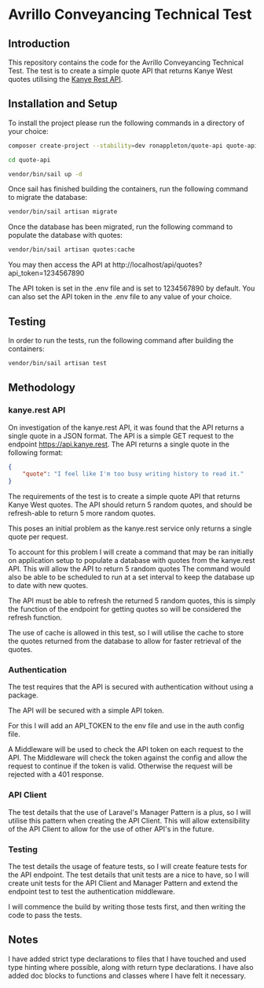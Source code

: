 # Avrillo Conveyancing Technical Test

## Introduction

This repository contains the code for the Avrillo Conveyancing Technical Test.
The test is to create a simple quote API that returns Kanye West quotes utilising the [Kanye Rest API](https://kanye.rest/).

## Installation and Setup

To install the project please run the following commands in a directory of your choice:

```bash
composer create-project --stability=dev ronappleton/quote-api quote-api

cd quote-api

vendor/bin/sail up -d
```

Once sail has finished building the containers, run the following command to migrate the database:

```bash
vendor/bin/sail artisan migrate
```

Once the database has been migrated, run the following command to populate the database with quotes:

```bash
vendor/bin/sail artisan quotes:cache
```

You may then access the API at http://localhost/api/quotes?api_token=1234567890

The API token is set in the .env file and is set to 1234567890 by default.
You can also set the API token in the .env file to any value of your choice.

## Testing

In order to run the tests, run the following command after building the containers:

```bash
vendor/bin/sail artisan test
```

## Methodology

### kanye.rest API

On investigation of the kanye.rest API, it was found that the API returns a single quote in a JSON format.
The API is a simple GET request to the endpoint https://api.kanye.rest. The API returns a single quote in the following format:

```json
{
    "quote": "I feel like I'm too busy writing history to read it."
}
```

The requirements of the test is to create a simple quote API that returns Kanye West quotes.
The API should return 5 random quotes, and should be refresh-able to return 5 more random quotes.

This poses an initial problem as the kanye.rest service only returns a single quote per request.

To account for this problem I will create a command that may be ran initially on application setup
to populate a database with quotes from the kanye.rest API. This will allow the API to return 5 random quotes
The command would also be able to be scheduled to run at a set interval to keep the database up to date with new quotes.

The API must be able to refresh the returned 5 random quotes, this is simply the function of the endpoint for getting quotes
so will be considered the refresh function.

The use of cache is allowed in this test, so I will utilise the cache to store the quotes returned from the database to
allow for faster retrieval of the quotes.

### Authentication

The test requires that the API is secured with authentication without using a package.

The API will be secured with a simple API token.

For this I will add an API_TOKEN to the env file and use in the auth config file.

A Middleware will be used to check the API token on each request to the API. The Middleware will check the token against
the config and allow the request to continue if the token is valid. Otherwise the request will be rejected with a 401
response.

### API Client

The test details that the use of Laravel's Manager Pattern is a plus, so I will utilise this pattern when creating
the API Client. This will allow extensibility of the API Client to allow for the use of other API's in the future.

### Testing

The test details the usage of feature tests, so I will create feature tests for the API endpoint.
The test details that unit tests are a nice to have, so I will create unit tests for the API Client
and Manager Pattern and extend the endpoint test to test the authentication middleware.

I will commence the build by writing those tests first, and then writing the code to pass the tests.

## Notes

I have added strict type declarations to files that I have touched and used type hinting where possible, along with
return type declarations. I have also added doc blocks to functions and classes where I have felt it necessary.
